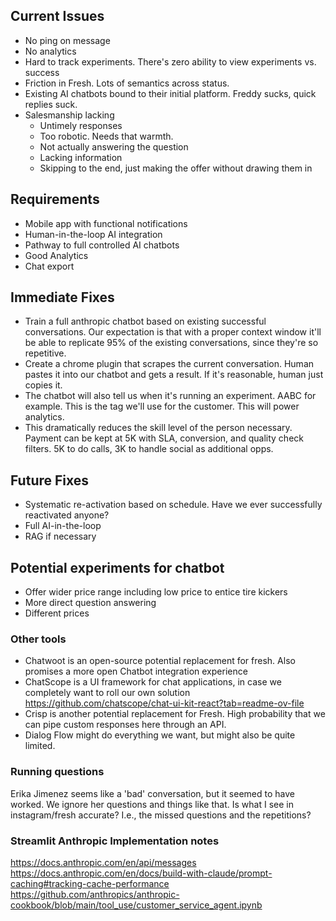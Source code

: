 ## Current Issues
- No ping on message
- No analytics
- Hard to track experiments.  There's zero ability to view experiments vs. success
- Friction in Fresh.  Lots of semantics across status.
- Existing AI chatbots bound to their initial platform.  Freddy sucks, quick replies suck.
- Salesmanship lacking 
  - Untimely responses
  - Too robotic.  Needs that warmth.
  - Not actually answering the question 
  - Lacking information
  - Skipping to the end, just making the offer without drawing them in

## Requirements
- Mobile app with functional notifications
- Human-in-the-loop AI integration
- Pathway to full controlled AI chatbots
- Good Analytics
- Chat export

## Immediate Fixes
- Train a full anthropic chatbot based on existing successful conversations.  Our expectation is that with a proper context window it'll be able to replicate 95% of the existing conversations, since they're so repetitive.
- Create a chrome plugin that scrapes the current conversation.  Human pastes it into our chatbot and gets a result.  If it's reasonable, human just copies it. 
- The chatbot will also tell us when it's running an experiment.  AABC for example.  This is the tag we'll use for the customer.  This will power analytics.
- This dramatically reduces the skill level of the person necessary.  Payment can be kept at 5K with SLA, conversion, and quality check filters.  5K to do calls, 3K to handle social as additional opps.

## Future Fixes
- Systematic re-activation based on schedule.  Have we ever successfully reactivated anyone?
- Full AI-in-the-loop
- RAG if necessary

## Potential experiments for chatbot
- Offer wider price range including low price to entice tire kickers
- More direct question answering
- Different prices


### Other tools
- Chatwoot is an open-source potential replacement for fresh.  Also promises a more open Chatbot integration experience
- ChatScope is a UI framework for chat applications, in case we completely want to roll our own solution https://github.com/chatscope/chat-ui-kit-react?tab=readme-ov-file
- Crisp is another potential replacement for Fresh.  High probability that we can pipe custom responses here through an API. 
- Dialog Flow might do everything we want, but might also be quite limited.


### Running questions
Erika Jimenez seems like a 'bad' conversation, but it seemed to have worked.  We ignore her questions and things like that.  Is what I see in instagram/fresh accurate?  I.e., the missed questions and the repetitions?


### Streamlit Anthropic Implementation notes
https://docs.anthropic.com/en/api/messages
https://docs.anthropic.com/en/docs/build-with-claude/prompt-caching#tracking-cache-performance
https://github.com/anthropics/anthropic-cookbook/blob/main/tool_use/customer_service_agent.ipynb



